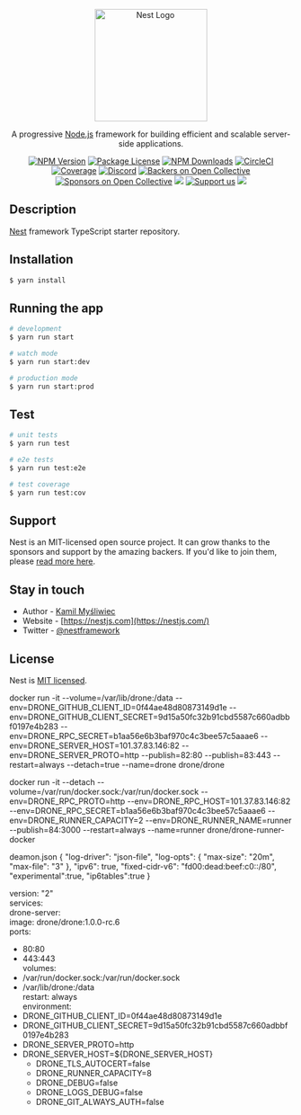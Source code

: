 <p align="center">
  <a href="http://nestjs.com/" target="blank"><img src="https://nestjs.com/img/logo-small.svg" width="200" alt="Nest Logo" /></a>
</p>

[circleci-image]: https://img.shields.io/circleci/build/github/nestjs/nest/master?token=abc123def456
[circleci-url]: https://circleci.com/gh/nestjs/nest

  <p align="center">A progressive <a href="http://nodejs.org" target="_blank">Node.js</a> framework for building efficient and scalable server-side applications.</p>
    <p align="center">
<a href="https://www.npmjs.com/~nestjscore" target="_blank"><img src="https://img.shields.io/npm/v/@nestjs/core.svg" alt="NPM Version" /></a>
<a href="https://www.npmjs.com/~nestjscore" target="_blank"><img src="https://img.shields.io/npm/l/@nestjs/core.svg" alt="Package License" /></a>
<a href="https://www.npmjs.com/~nestjscore" target="_blank"><img src="https://img.shields.io/npm/dm/@nestjs/common.svg" alt="NPM Downloads" /></a>
<a href="https://circleci.com/gh/nestjs/nest" target="_blank"><img src="https://img.shields.io/circleci/build/github/nestjs/nest/master" alt="CircleCI" /></a>
<a href="https://coveralls.io/github/nestjs/nest?branch=master" target="_blank"><img src="https://coveralls.io/repos/github/nestjs/nest/badge.svg?branch=master#9" alt="Coverage" /></a>
<a href="https://discord.gg/G7Qnnhy" target="_blank"><img src="https://img.shields.io/badge/discord-online-brightgreen.svg" alt="Discord"/></a>
<a href="https://opencollective.com/nest#backer" target="_blank"><img src="https://opencollective.com/nest/backers/badge.svg" alt="Backers on Open Collective" /></a>
<a href="https://opencollective.com/nest#sponsor" target="_blank"><img src="https://opencollective.com/nest/sponsors/badge.svg" alt="Sponsors on Open Collective" /></a>
  <a href="https://paypal.me/kamilmysliwiec" target="_blank"><img src="https://img.shields.io/badge/Donate-PayPal-ff3f59.svg"/></a>
    <a href="https://opencollective.com/nest#sponsor"  target="_blank"><img src="https://img.shields.io/badge/Support%20us-Open%20Collective-41B883.svg" alt="Support us"></a>
  <a href="https://twitter.com/nestframework" target="_blank"><img src="https://img.shields.io/twitter/follow/nestframework.svg?style=social&label=Follow"></a>
</p>
  <!--[![Backers on Open Collective](https://opencollective.com/nest/backers/badge.svg)](https://opencollective.com/nest#backer)
  [![Sponsors on Open Collective](https://opencollective.com/nest/sponsors/badge.svg)](https://opencollective.com/nest#sponsor)-->

## Description

[Nest](https://github.com/nestjs/nest) framework TypeScript starter repository.

## Installation

```bash
$ yarn install
```

## Running the app

```bash
# development
$ yarn run start

# watch mode
$ yarn run start:dev

# production mode
$ yarn run start:prod
```

## Test

```bash
# unit tests
$ yarn run test

# e2e tests
$ yarn run test:e2e

# test coverage
$ yarn run test:cov
```

## Support

Nest is an MIT-licensed open source project. It can grow thanks to the sponsors and support by the amazing backers. If you'd like to join them, please [read more here](https://docs.nestjs.com/support).

## Stay in touch

- Author - [Kamil Myśliwiec](https://kamilmysliwiec.com)
- Website - [https://nestjs.com](https://nestjs.com/)
- Twitter - [@nestframework](https://twitter.com/nestframework)

## License

Nest is [MIT licensed](LICENSE).

docker run -it --volume=/var/lib/drone:/data --env=DRONE_GITHUB_CLIENT_ID=0f44ae48d80873149d1e --env=DRONE_GITHUB_CLIENT_SECRET=9d15a50fc32b91cbd5587c660adbbf0197e4b283 --env=DRONE_RPC_SECRET=b1aa56e6b3baf970c4c3bee57c5aaae6 --env=DRONE_SERVER_HOST=101.37.83.146:82 --env=DRONE_SERVER_PROTO=http --publish=82:80 --publish=83:443 --restart=always --detach=true --name=drone drone/drone

docker run -it --detach
--volume=/var/run/docker.sock:/var/run/docker.sock
--env=DRONE_RPC_PROTO=http
--env=DRONE_RPC_HOST=101.37.83.146:82
--env=DRONE_RPC_SECRET=b1aa56e6b3baf970c4c3bee57c5aaae6
--env=DRONE_RUNNER_CAPACITY=2
--env=DRONE_RUNNER_NAME=runner
--publish=84:3000
--restart=always
--name=runner
drone/drone-runner-docker

deamon.json
{
"log-driver": "json-file",
"log-opts": {
"max-size": "20m",
"max-file": "3"
},
"ipv6": true,
"fixed-cidr-v6": "fd00:dead:beef:c0::/80",
"experimental":true,
"ip6tables":true
}

version: "2"  
services:  
 drone-server:  
 image: drone/drone:1.0.0-rc.6  
 ports:

- 80:80
- 443:443  
  volumes:
- /var/run/docker.sock:/var/run/docker.sock
- /var/lib/drone:/data  
  restart: always  
  environment:
- DRONE_GITHUB_CLIENT_ID=0f44ae48d80873149d1e
- DRONE_GITHUB_CLIENT_SECRET=9d15a50fc32b91cbd5587c660adbbf0197e4b283
- DRONE_SERVER_PROTO=http
- DRONE_SERVER_HOST=${DRONE_SERVER_HOST}
  - DRONE_TLS_AUTOCERT=false
  - DRONE_RUNNER_CAPACITY=8
  - DRONE_DEBUG=false
  - DRONE_LOGS_DEBUG=false
  - DRONE_GIT_ALWAYS_AUTH=false
